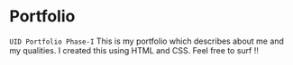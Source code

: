 # Portfolio
`UID Portfolio Phase-I`
This is my portfolio which describes about me and my qualities.
I created this using HTML and CSS.
Feel free to surf !!
